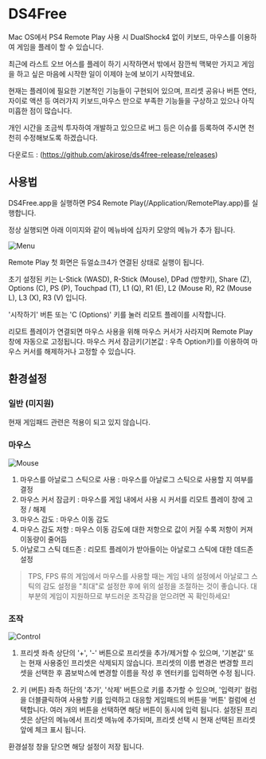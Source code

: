 # DS4Free
Mac OS에서 PS4 Remote Play 사용 시 DualShock4 없이 키보드, 마우스를 이용하여 게임을 플레이 할 수 있습니다.

최근에 라스트 오브 어스를 플레이 하기 시작하면서 밖에서 잠깐씩 맥북만 가지고 게임을 하고 싶은 마음에 시작한 일이 이제야 눈에 보이기 시작했네요.

현재는 플레이에 필요한 기본적인 기능들이 구현되어 있으며, 프리셋 공유나 버튼 연타, 자이로 액션 등 여러가지 키보드,마우스 만으로 부족한 기능들을 구상하고 있으나 아직 미흡한 점이 많습니다. 

개인 시간을 조금씩 투자하여 개발하고 있으므로 버그 등은 이슈를 등록하여 주시면 천천히 수정해보도록 하겠습니다.

다운로드 : (https://github.com/akirose/ds4free-release/releases)


## 사용법
DS4Free.app을 실행하면 PS4 Remote Play(/Application/RemotePlay.app)를 실행합니다.

정상 실행되면 아래 이미지와 같이 메뉴바에 십자키 모양의 메뉴가 추가 됩니다.

![Menu](https://user-images.githubusercontent.com/6344563/76392805-a82d6880-63b5-11ea-9d0a-0d7b65e1a9e5.png)

Remote Play 첫 화면은 듀얼쇼크4가 연결된 상태로 실행이 됩니다.

초기 설정된 키는 L-Stick (WASD), R-Stick (Mouse), DPad (방향키), Share (Z), Options (C), PS (P), Touchpad (T), L1 (Q), R1 (E), L2 (Mouse R), R2 (Mouse L), L3 (X), R3 (V) 입니다.

'시작하기' 버튼 또는 'C (Options)' 키를 눌러 리모트 플레이를 시작합니다.

리모트 플레이가 연결되면 마우스 사용을 위해 마우스 커서가 사라지며 Remote Play 창에 자동으로 고정됩니다. 마우스 커서 잠금키(기본값 : 우측 Option키)를 이용하여 마우스 커서를 해제하거나 고정할 수 있습니다.

## 환경설정

### 일반 (미지원)
현재 게임패드 관련은 적용이 되고 있지 않습니다.

### 마우스
![Mouse](https://user-images.githubusercontent.com/6344563/76393983-09eed200-63b8-11ea-83f4-2f46cb9935e6.png)

1. 마우스를 아날로그 스틱으로 사용 : 마우스를 아날로그 스틱으로 사용할 지 여부를 결정
2. 마우스 커서 잠금키 : 마우스를 게임 내에서 사용 시 커서를 리모트 플레이 창에 고정 / 해제
3. 마우스 감도 : 마우스 이동 감도
4. 마우스 감도 저항 : 마우스 이동 감도에 대한 저항으로 값이 커질 수록 저항이 커져 이동량이 줄어듬
5. 아날로그 스틱 데드존 : 리모트 플레이가 받아들이는 아날로그 스틱에 대한 데드존 설정

> TPS, FPS 류의 게임에서 마우스를 사용할 때는 게임 내의 설정에서 아날로그 스틱의 감도 설정을 "최대"로 설정한 후에 위의 설정을 조절하는 것이 좋습니다. 대부분의 게임이 지원하므로 부드러운 조작감을 얻으려면 꼭 확인하세요!

### 조작
![Control](https://user-images.githubusercontent.com/6344563/76393998-12dfa380-63b8-11ea-96bb-8c6a9433c43c.png)

1. 프리셋
좌측 상단의 '+', '-' 버튼으로 프리셋을 추가/제거할 수 있으며, '기본값' 또는 현재 사용중인 프리셋은 삭제되지 않습니다.
프리셋의 이름 변경은 변경할 프리셋을 선택한 후 콤보박스에 변경할 이름을 작성 후 엔터키를 입력하면 수정 됩니다.

2. 키 (버튼)
좌측 하단의 '추가', '삭제' 버튼으로 키를 추가할 수 있으며, '입력키' 컬럼을 더블클릭하여 사용할 키를 입력하고 대응할 게임패드의 버튼을 '버튼' 컬럼에 선택합니다.
여러 개의 버튼을 선택하면 해당 버튼이 동시에 입력 됩니다.
설정된 프리셋은 상단의 메뉴에서 프리셋 메뉴에 추가되며, 프리셋 선택 시 현재 선택된 프리셋 앞에 체크 표시 됩니다.


환경설정 창을 닫으면 해당 설정이 저장 됩니다.

